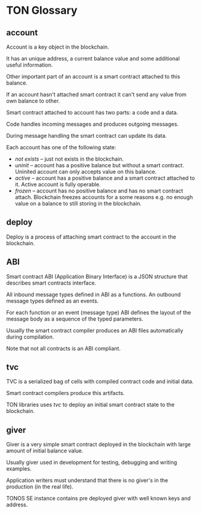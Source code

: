 # TON Glossary

## account

Account is a key object in the blockchain.

It has an unique address, a current balance value and some additional useful information.

Other important part of an account is a smart contract attached to this balance.

If an account hasn't attached smart contract it can't send any value from own balance to other.

Smart contract attached to account has two parts: a code and a data.

Code handles incoming messages and produces outgoing messages.

During message handling the smart contract can update its data.

Each account has one of the following state:

- *not exists* – just not exists in the blockchain.
- *uninit* – account has a positive balance but without a smart contract. Uninited account can only accepts value on this balance.
- *active* – account has a positive balance and a smart contract attached to it. Active account is fully operable.
- *frozen* – account has no positive balance and has no smart contract attach.
  Blockchain freezes accounts for a some reasons e.g. no enough value on a balance 
  to still storing in the blockchain.  

## deploy

Deploy is a process of attaching smart contract to the account in the blockchain.

## ABI

Smart contract ABI (Application Binary Interface) is a JSON structure 
that describes smart contracts interface.

All inbound message types defined in ABI as a functions. An outbound message types defined as an events.

For each function or an event (message type) ABI defines the layout 
of the message body as a sequence of the typed parameters.

Usually the smart contract compiler produces an ABI files automatically during compilation. 

Note that not all contracts is an ABI compliant.

## tvc

TVC is a serialized bag of cells with compiled contract code and initial data.

Smart contract compilers produce this artifacts.

TON libraries uses *tvc* to deploy an initial smart contract state to the blockchain.

## giver

Giver is a very simple smart contract deployed in the blockchain with large 
amount of initial balance value.

Usually giver used in development for testing, debugging and writing examples.

Application writers must understand that there is no giver's in the 
production (in the real life).

TONOS SE instance contains pre deployed giver with well known keys and 
address.
